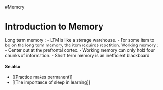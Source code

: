 #Memory 
# Introduction to Memory
Long term memory :
    - LTM is like a storage warehouse.
    - For some item to be on the long term memory, the item requires repetition.
Working memory :
    - Center out at the prefrontal cortex.
    - Working memory can only hold four chunks of information.
    - Short term memory is an inefficient blackboard
	
####  Se also
- [[Practice makes permanent]]
- [[The importance of sleep in learning]]
	
